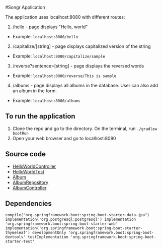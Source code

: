 #Songr Application

The application uses localhost:8080 with different routes:
1. /hello - page displays "Hello, world"
* Example: `localhost:8080/hello`
2. /capitalize/[string] - page displays capitalized version of the string
* Example: `localhost:8080/capitalize/sample`
3. /reverse?sentence=[string] - page displays the reversed words
* Example: `localhost:8080/reverse/This is sample`
4. /albums - page displays all albums in the database. User can also add an album in the form.
* Example: `localhost:8080/albums`

## To run the application
1. Clone the repo and go to the directory. On the terminal, run `./gradlew bootRun`
2. Open your web browser and go to localhost:8080

## Source code
* [HelloWorldController](./src/main/java/com.fern.jorie.projectlab.songr/HelloWorldController.java)
* [HelloWorldTest](./src/test/java/com.fern.jorie.projectlab.songr/HelloWorldController.java)
* [Album](./src/test/java/com.fern.jorie.projectlab.songr/Album.java)
* [AlbumRepository](./src/test/java/com.fern.jorie.projectlab.songr/AlbumRepository.java)
* [AlbumController](./src/test/java/com.fern.jorie.projectlab.songr/AlbumController.java)

## Dependencies
`compile("org.springframework.boot:spring-boot-starter-data-jpa")
 implementation('org.postgresql:postgresql')
 implementation 'org.springframework.boot:spring-boot-starter-web'
 implementation('org.springframework.boot:spring-boot-starter-thymeleaf')
 developmentOnly 'org.springframework.boot:spring-boot-devtools'
 testImplementation 'org.springframework.boot:spring-boot-starter-test'`